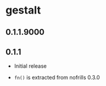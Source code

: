 # gestalt

## 0.1.1.9000

## 0.1.1

  * Initial release
  
  * `fn()` is extracted from nofrills 0.3.0

